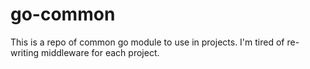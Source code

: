 # go-common

This is a repo of common go module to use in projects. I'm tired of re-writing middleware for each project.
